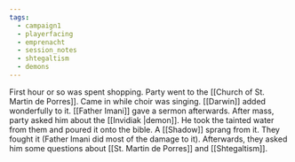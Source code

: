 ```yaml
---
tags:
  - campaign1
  - playerfacing
  - emprenacht
  - session_notes
  - shtegaltism
  - demons
---
```

First hour or so was spent shopping.
Party went to the [[Church of St. Martin de Porres]]. Came in while choir was singing. [[Darwin]] added wonderfully to it. [[Father Imani]] gave a sermon afterwards. After mass, party asked him about the [[Invidiak |demon]]. He took the tainted water from them and poured it onto the bible. A [[Shadow]] sprang from it. They fought it (Father Imani did most of the damage to it). Afterwards, they asked him some questions about [[St. Martin de Porres]] and [[Shtegaltism]]. 